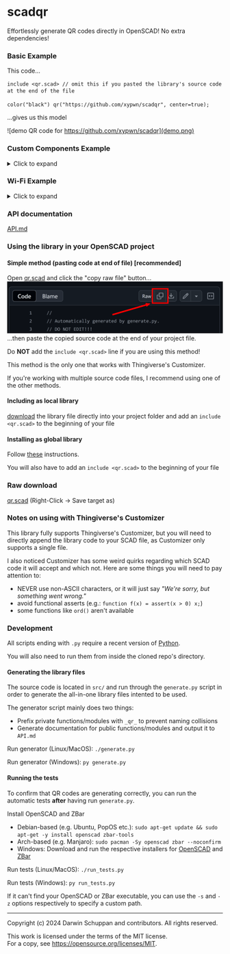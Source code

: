 # scadqr
Effortlessly generate QR codes directly in OpenSCAD! No extra dependencies!

### Basic Example
This code...
```scad
include <qr.scad> // omit this if you pasted the library's source code at the end of the file

color("black") qr("https://github.com/xypwn/scadqr", center=true);
```
...gives us this model

![demo QR code for https://github.com/xypwn/scadqr](demo.png)

### Custom Components Example
<details>
<summary>Click to expand</summary>

You can specify custom models for each module ("pixel"), position pattern and alignment pattern.
To do this, you can use the [`qr_custom()`](API.md#qr_custom---generates-a-qr-code-using-custom-elements) function. 
See the [API docs](API.md#qr_custom---generates-a-qr-code-using-custom-elements) for all the details.

The following shows an example using round components.

```scad
include <qr.scad> // omit this if you pasted the library's source code at the end of the file

color("black") qr_custom("https://github.com/xypwn/scadqr") {
    // Module
    translate([0.5, 0.5])
        scale([0.9, 0.9])
        offset(r = 0.3, $fn=16)
            square(0.4, center=true);
    // Position pattern
    translate([3.5, 3.5]) union() {
        difference() {
            offset(r = 0.75, $fn=32)
                square(5.5, center=true);
            offset(r = 0.75, $fn=32)
                square(3.5, center=true);
        }
        offset(r = 0.75, $fn=32)
            square(1.4, center=true);
    }
    // Alignment pattern
    translate([2.5, 2.5]) union() {
        difference() {
            offset(r = 0.6, $fn=32)
                square(3.5, center=true);
            offset(r = 0.5, $fn=32)
                square(2, center=true);
        }
        offset(r = 0.4, $fn=32)
            square(0.2, center=true);
    }
}
```

![demo QR code for https://github.com/xypwn/scadqr with round components](demo-custom.png)
</details>

### Wi-Fi Example
<details>
<summary>Click to expand</summary>

You can generate special "messages" using the `qr_wifi`, `qr_phone_call`, `qr_vcard` etc. functions. The resulting message can be passed into the `qr` or `qr_custom` module as seen in the example below.

For more details, see [API.md](API.md#qr_wifi---generates-a-connect-to-wifi-message-which-can-be-input-into-qr).

```scad
include <qr.scad> // omit this if you pasted the library's source code at the end of the file

color("black") qr(qr_wifi("MyNetworkName", "supersecretpassword1337"), center=true);
```

</details>

### API documentation
[API.md](API.md)

### Using the library in your OpenSCAD project
#### Simple method (pasting code at end of file) [recommended]
Open [qr.scad](qr.scad) and click the "copy raw file" button...
!["copy" button on the top right of the source code viewer for qr.scad](instruction-copy-from-github.png)
...then paste the copied source code at the end of your project file.

Do **NOT** add the `include <qr.scad>` line if you are using this method!

This method is the only one that works with Thingiverse's Customizer.

If you're working with multiple source code files, I recommend using one of the other methods.

#### Including as local library
[download](#raw-download) the library file directly into your project folder and add an `include <qr.scad>` to the beginning of your file

#### Installing as global library
Follow [these](https://en.wikibooks.org/wiki/OpenSCAD_User_Manual/Libraries) instructions.

You will also have to add an `include <qr.scad>` to the beginning of your file

### Raw download
[qr.scad](https://raw.githubusercontent.com/xypwn/scadqr/main/qr.scad) (Right-Click -> Save target as)

### Notes on using with Thingiverse's Customizer
This library fully supports Thingiverse's Customizer, but you will need to directly append the library code to your SCAD file, as Customizer only supports a single file.

I also noticed Customizer has some weird quirks regarding which SCAD code it will accept and which not. Here are some things you will need to pay attention to:
- NEVER use non-ASCII characters, or it will just say *"We're sorry, but something went wrong."*
- avoid functional asserts (e.g.: `function f(x) = assert(x > 0) x;`)
- some functions like `ord()` aren't available

### Development
All scripts ending with `.py` require a recent version of [Python](https://www.python.org/downloads/).

You will also need to run them from inside the cloned repo's directory.

#### Generating the library files
The source code is located in `src/` and run through the `generate.py` script in order to generate the all-in-one library files intented to be used.

The generator script mainly does two things:
- Prefix private functions/modules with `_qr_` to prevent naming collisions
- Generate documentation for public functions/modules and output it to `API.md`

Run generator (Linux/MacOS): `./generate.py`

Run generator (Windows): `py generate.py`

#### Running the tests
To confirm that QR codes are generating correctly, you can run the automatic tests **after** having run `generate.py`.

Install OpenSCAD and ZBar
- Debian-based (e.g. Ubuntu, PopOS etc.):  `sudo apt-get update && sudo apt-get -y install openscad zbar-tools`
- Arch-based (e.g. Manjaro):  `sudo pacman -Sy openscad zbar --noconfirm`
- Windows: Download and run the respective installers for [OpenSCAD](https://openscad.org/downloads.html) and [ZBar](https://zbar.sourceforge.net/download.html)

Run tests (Linux/MacOS): `./run_tests.py`

Run tests (Windows): `py run_tests.py`

If it can't find your OpenSCAD or ZBar executable, you can use the `-s` and `-z` options respectively to specify a custom path.

---
Copyright (c) 2024 Darwin Schuppan and contributors. All rights reserved.

This work is licensed under the terms of the MIT license.  
For a copy, see <https://opensource.org/licenses/MIT>.
